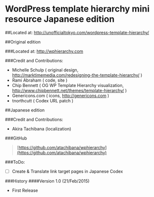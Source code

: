 WordPress template hierarchy mini resource Japanese edition
===========================================================

##Located at: http://unofficialtokyo.com/wordpress-template-hierarchy/

##Original edition

###Located at: http://wphierarchy.com

###Credit and Contributions:

- Michelle Schulp ( original design, http://marktimemedia.com/redesigning-the-template-hierarchy/ )
- Rami Abraham ( code, site )
- Chip Bennett ( OG WP Template Hierarchy visualization, http://www.chipbennett.net/themes/template-hierarchy/ )
- Genericons.com ( icons, http://genericons.com )
- tnorthcutt ( Codex URL patch )

##Japanese edition

###Credit and Contributions:

- Akira Tachibana (localization)

###GitHub

> [https://github.com/atachibana/wphierarchy](https://github.com/atachibana/wphierarchy)

###ToDo:
- [ ] Create & Translate link target pages in Japanese Codex

###History
####Version 1.0 (21/Feb/2015)
- First Release
